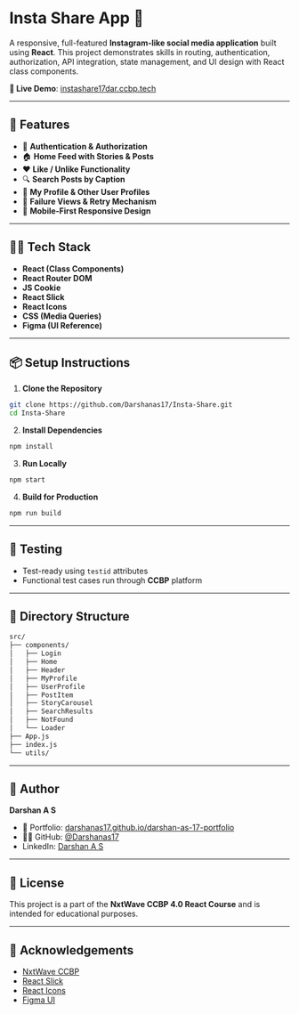 # Insta Share App 📸

A responsive, full-featured **Instagram-like social media application** built using **React**. This project demonstrates skills in routing, authentication, authorization, API integration, state management, and UI design with React class components.

**🔗 Live Demo**: [instashare17dar.ccbp.tech](https://instashare17dar.ccbp.tech/)

---

## 🚀 Features

- 🔐 **Authentication & Authorization**
- 🏠 **Home Feed with Stories & Posts**
- ❤️ **Like / Unlike Functionality**
- 🔍 **Search Posts by Caption**
- 👤 **My Profile & Other User Profiles**
- 📵 **Failure Views & Retry Mechanism**
- 📱 **Mobile-First Responsive Design**
  
---

## 🧑‍💻 Tech Stack

- **React (Class Components)**
- **React Router DOM**
- **JS Cookie**
- **React Slick**
- **React Icons**
- **CSS (Media Queries)**
- **Figma (UI Reference)**

---

## 📦 Setup Instructions

1. **Clone the Repository**

```bash
git clone https://github.com/Darshanas17/Insta-Share.git
cd Insta-Share
````

2. **Install Dependencies**

```bash
npm install
```

3. **Run Locally**

```bash
npm start
```

4. **Build for Production**

```bash
npm run build
```

---

## 🧪 Testing

* Test-ready using `testid` attributes
* Functional test cases run through **CCBP** platform

---

## 📂 Directory Structure

```bash
src/
├── components/
│   ├── Login
│   ├── Home
│   ├── Header
│   ├── MyProfile
│   ├── UserProfile
│   ├── PostItem
│   ├── StoryCarousel
│   ├── SearchResults
│   ├── NotFound
│   └── Loader
├── App.js
├── index.js
└── utils/
```

---

## 👤 Author

**Darshan A S**

* 💼 Portfolio: [darshanas17.github.io/darshan-as-17-portfolio](https://darshanas17.github.io/darshan-as-17-portfolio/)
* 🧑‍💻 GitHub: [@Darshanas17](https://github.com/Darshanas17)
* LinkedIn: [Darshan A S](https://www.linkedin.com/in/darshan-a-s-17dar/)

---

## 📜 License

This project is a part of the **NxtWave CCBP 4.0 React Course** and is intended for educational purposes.

---

## 🙌 Acknowledgements

* [NxtWave CCBP](https://ccbp.in/)
* [React Slick](https://react-slick.neostack.com/)
* [React Icons](https://react-icons.github.io/react-icons/)
* [Figma UI](https://www.figma.com/)


